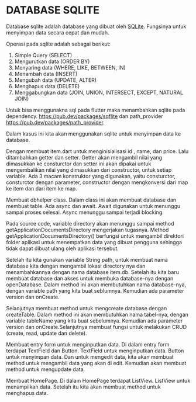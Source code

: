 # DATABASE SQLITE

Database sqlite adalah database yang dibuat oleh [SQLite](https://www.sqlite.org/). Fungsinya untuk menyimpan data secara cepat dan mudah. 

Operasi pada sqlite adalah sebagai berikut:
1. Simple Query (SELECT)
2. Mengurutkan data (ORDER BY)
3. Menyaring data (WHERE, LIKE, BETWEEN, IN)
4. Menambah data (INSERT)
5. Mengubah data (UPDATE, ALTER)
6. Menghapus data (DELETE)
7. Menggabungkan data (JOIN, UNION, INTERSECT, EXCEPT, NATURAL JOIN)

Untuk bisa menggunakna sql pada flutter maka menambahkan sqlite pada dependency. https://pub.dev/packages/sqflite dan path_provider https://pub.dev/packages/path_provider.

Dalam kasus ini kita akan menggunakan sqlite untuk menyimpan data ke database. 

Dengan membuat item.dart untuk menginisialisasi id , name, dan price. Lalu ditambahkan getter dan setter. Getter akan mengambil nilai yang dimasukkan ke consturctor dan setter ini akan dipakai untuk mengembalikan nilai yang dimasukkan dari constructor, untuk setiap variable. Ada 3 macam konstruktor yang digunakan, yaitu consturctor, consturctor dengan parameter, constructor dengan mengkonversi dari map ke item dan dari item ke map. 

Membuat dbhelper class. Dalam class ini akan membuat database dan membuat table. Ada async dan await. Await digunakan untuk menunggu sampai proses selesai. Async menunggu sampai terjadi blocking. 

Pada source code, variable directory akan menunggu sampai method getApplicationDocumentsDirectory mengerjakan tugasnya. Method getApplicationDocumentsDirectory() berfungsi untuk mengambil direktori folder aplikasi untuk menempatkan data yang dibuat pengguna sehingga tidak dapat dibuat ulang oleh aplikasi tersebut. 

Setelah itu kita gunakan variable String path, untuk membuat nama database kita dengan mengambil lokasi directory nya dan menambahkannya dengan nama database item.db. Setelah itu kita baru membuat database dan akses untuk membuka database-nya dengan openDatabase. Dalam method ini akan membutuhkan nama database-nya, dengan variable path yang kita buat seblumnya. Kemudian ada parameter version dan onCreate.

Selanjutnya membuat method untuk mengcreate database dengan createTable. Dalam method ini akan membutuhkan nama tabel-nya, dengan variable tableName yang kita buat sebelumnya. Kemudian ada parameter version dan onCreate.Selanjutnya membuat fungsi untuk melakukan CRUD (create, read, update dan delete). 

Membuat entry form untuk menginputkan data. Di dalam entry form terdapat TextField dan Button. TextField untuk menginputkan data. Button untuk menyimpan data. Dan untuk mengedit data, kita akan membuat method untuk mengambil data yang akan di edit. Kemudian akan membuat method untuk mengupdate data.

Membuat HomePage. Di dalam HomePage terdapat ListView. ListView untuk menampilkan data. Setelah itu kita akan membuat method untuk menghapus data.